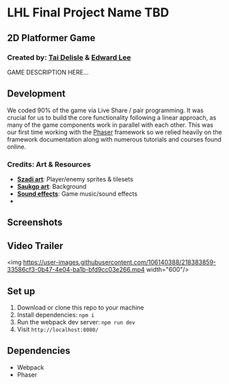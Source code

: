 # LHL Final Project Name TBD
## 2D Platformer Game
### Created by: [Tai Delisle](https://github.com/tai-de/) & [Edward Lee](https://github.com/edwardkinglee/)

GAME DESCRIPTION HERE...

## Development

We coded 90% of the game via Live Share / pair programming. It was crucial for us to build the core functionality following a linear approach, as many of the game components work in parallel with each other. This was our first time working with the [Phaser](https://phaser.io/) framework so we relied heavily on the framework documentation along with numerous tutorials and courses found online.

### Credits: Art & Resources

- [**Szadi art**](https://szadiart.itch.io/): Player/enemy sprites & tilesets
- [**Saukgp art**](https://saurabhkgp.itch.io/): Background
- [**Sound effects**](https://pixabay.com/): Game music/sound effects
- 

## Screenshots

## Video Trailer
<img https://user-images.githubusercontent.com/106140388/218383859-33586cf3-0b47-4e04-ba1b-bfd9cc03e266.mp4 width="600"/>

## Set up

1. Download or clone this repo to your machine
2. Install dependencies: `npm i`
3. Run the webpack dev server: `npm run dev`
4. Visit `http://localhost:8080/`

## Dependencies

- Webpack
- Phaser
